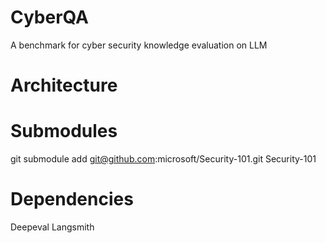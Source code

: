 # CyberQA
A benchmark for cyber security knowledge evaluation on LLM


# Architecture

# Submodules

git submodule add git@github.com:microsoft/Security-101.git Security-101

# Dependencies

Deepeval
Langsmith
